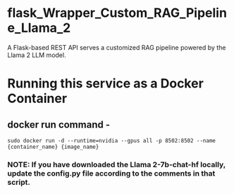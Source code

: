 # flask_Wrapper_Custom_RAG_Pipeline_Llama_2
 A Flask-based REST API serves a customized RAG pipeline powered by the Llama 2 LLM model.

# Running this service as a Docker Container
 ## docker run command - 
    sudo docker run -d --runtime=nvidia --gpus all -p 8502:8502 --name {container_name} {image_name}

 ### <b>NOTE:</b> If you have downloaded the Llama 2-7b-chat-hf locally, update the config.py file according to the comments in that script.
 